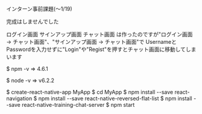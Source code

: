 インターン事前課題(〜1/19)

完成はしませんでした

ログイン画面
サインアップ画面
チャット画面
は作ったのですが"ログイン画面 →  チャット画面"、"サインアップ画面 →  チャット画面"で
UsernameとPasswordを入力せずに"Login"や"Regist"を押すとチャット画面に移動してしまいます

$ npm -v
=> 4.6.1

$ node -v 
=> v6.2.2

$ create-react-native-app MyApp
$ cd MyApp
$ npm install --save react-navigation
$ npm install --save react-native-reversed-flat-list
$ npm install --save react-native-training-chat-server
$ npm start

